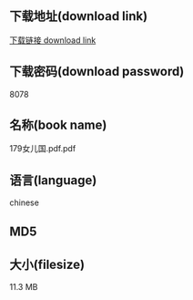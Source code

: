 ## 下载地址(download link)
[下载链接 download link](https://voluble-croquembouche-d321dc.netlify.app/?s=179%E5%A5%B3%E5%84%BF%E5%9B%BD.pdf)

## 下载密码(download password)
8078

## 名称(book name)
179女儿国.pdf.pdf

## 语言(language)
chinese

## MD5


## 大小(filesize)
11.3 MB
